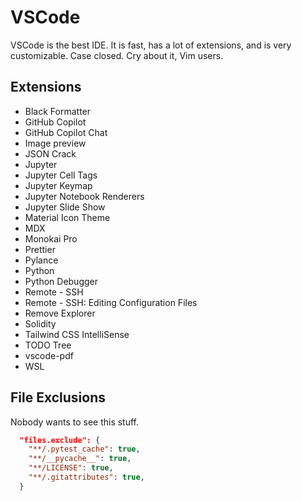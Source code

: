 # VSCode

VSCode is the best IDE. It is fast, has a lot of extensions, and is very customizable. Case closed. Cry about it, Vim users.

## Extensions

- Black Formatter
- GitHub Copilot
- GitHub Copilot Chat
- Image preview
- JSON Crack
- Jupyter
- Jupyter Cell Tags
- Jupyter Keymap
- Jupyter Notebook Renderers
- Jupyter Slide Show
- Material Icon Theme
- MDX
- Monokai Pro
- Prettier
- Pylance
- Python
- Python Debugger
- Remote - SSH
- Remote - SSH: Editing Configuration Files
- Remove Explorer
- Solidity
- Tailwind CSS IntelliSense
- TODO Tree
- vscode-pdf
- WSL

## File Exclusions

Nobody wants to see this stuff.

```json
  "files.exclude": {
    "**/.pytest_cache": true,
    "**/__pycache__": true,
    "**/LICENSE": true,
    "**/.gitattributes": true,
  }
```
